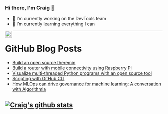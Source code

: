 ### Hi there, I'm Craig 👋

<!--
**CraigTeelFugro/CraigTeelFugro** is a ✨ _special_ ✨ repository because its `README.md` (this file) appears on your GitHub profile.

Here are some ideas to get you started:
-->

- 🔭 I’m currently working on the DevTools team
- 🌱 I’m currently learning everything I can

[<img align="left" alt="Craig Teel | LinkedIn" width="22px" src="https://cdn.jsdelivr.net/npm/simple-icons@v3/icons/linkedin.svg" />][linkedin]

---

# GitHub Blog Posts

<!-- BLOG-POST-LIST:START -->
- [Build an open source theremin](https://opensource.com/article/21/3/open-source-theremin)
- [Build a router with mobile connectivity using Raspberry Pi](https://opensource.com/article/21/3/router-raspberry-pi)
- [Visualize multi-threaded Python programs with an open source tool](https://opensource.com/article/21/3/python-viztracer)
- [Scripting with GitHub CLI](https://github.blog/2021-03-11-scripting-with-github-cli/)
- [How MLOps can drive governance for machine learning: A conversation with Algorithmia](https://github.blog/2021-03-11-mlops-governance-for-machine-learning-algorithmia/)
<!-- BLOG-POST-LIST:END -->

## [![Craig's github stats](https://github-readme-stats.vercel.app/api?username=craigteelfugro)](https://github.com/anuraghazra/github-readme-stats)


[linkedin]: https://linkedin.com/in/craig-teel-b8786771
